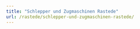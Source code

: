 ```yaml
---
title: "Schlepper und Zugmaschinen Rastede"
url: /rastede/schlepper-und-zugmaschinen-rastede/
---
```

